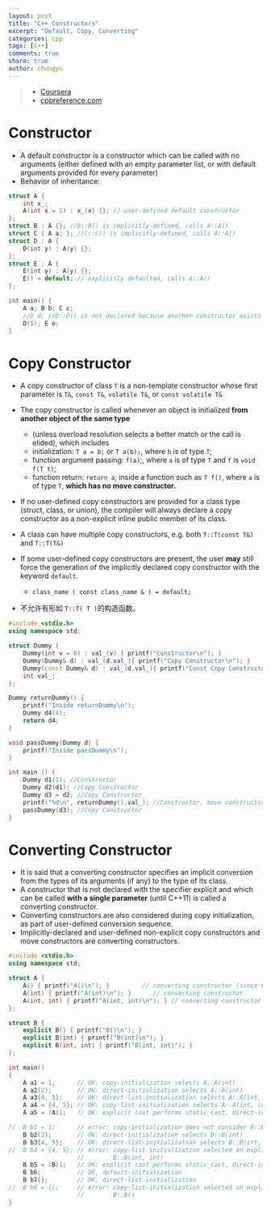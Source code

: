 ```yaml
---
layout: post
title: "C++ Constructors"
excerpt: "Default, Copy, Converting"
categories: cpp
tags: [C++]
comments: true
share: true
author: chungyu
---
```

> * [Coursera](https://www.coursera.org/learn/cpp-chengxu-sheji)
> * [cppreference.com](http://en.cppreference.com/w/cpp/language/copy_constructor)


# Constructor
* A default constructor is a constructor which can be called with no arguments (either defined with an empty parameter list, or with default arguments provided for every parameter)
* Behavior of inheritance:

```cpp
struct A {
	int x_;
	A(int x = 1) : x_(x) {}; // user-defined default constructor
};
struct B : A {}; //B::B() is implicitly-defined, calls A::A()
struct C { A a; }; //C::C() is implicitly-defined, calls A::A()
struct D : A {
	D(int y) : A(y) {};
};
struct E : A {
	E(int y) : A(y) {};
	E() = default; // explicitly defaulted, calls A::A()
};

int main() {
	A a; B b; C c;
	//D d; //D::D() is not declared because another constructor exists
	D(5); E e;
}
```

# Copy Constructor
* A copy constructor of class `T` is a non-template constructor whose first parameter is `T&`, `const T&`, `volatile T&`, or `const volatile T&`

* The copy constructor is called whenever an object is initialized **from another object of the same type**
  * (unless overload resolution selects a better match or the call is elided), which includes
  * initialization: `T a = b;` or `T a(b);`, where `b` is of type `T`;
  * function argument passing: `f(a)`;, where `a` is of type `T` and `f` is `void f(T t)`;
  * function return: `return a`; inside a function such as `T f()`, where `a` is of type `T`, **which has no move constructor.**
* If no user-defined copy constructors are provided for a class type (struct, class, or union), the compiler will always declare a copy constructor as a non-explicit inline public member of its class.
* A class can have multiple copy constructors, e.g. both `T::T(const T&)` and `T::T(T&)`
* If some user-defined copy constructors are present, the user **may** still force the generation of the implicitly declared copy constructor with the keyword `default`.
  * `class_name ( const class_name & ) = default;`
* 不允许有形如 `T::T( T )`的构造函数。

```cpp
#include <stdio.h>
using namespace std;

struct Dummy {
	Dummy(int v = 0) : val_(v) { printf("Constructor\n"); }
	Dummy(Dummy& d) : val_(d.val_){ printf("Copy Constructor\n"); }
	Dummy(const Dummy& d) : val_(d.val_){ printf("Const Copy Constructor\n"); }
	int val_;
};

Dummy returnDummy() {
	printf("Inside returnDummy\n");
	Dummy d4(4);
	return d4;
}

void passDummy(Dummy d) {
	printf("Inside passDummy\n");
}

int main () {
	Dummy d1(1); //Constructor
	Dummy d2(d1); //Copy Constructor
	Dummy d3 = d2; //Copy Constructor
	printf("%d\n", returnDummy().val_); //Constructor, move constructor opt out copy constructor here?
	passDummy(d3); //Copy Constructor
}
```

# Converting Constructor
* It is said that a converting constructor specifies an implicit conversion from the types of its arguments (if any) to the type of its class.
* A constructor that is not declared with the specifier explicit and which can be called **with a single parameter** (until C++11) is called a converting constructor.
* Converting constructors are also considered during copy initialization, as part of user-defined conversion sequence.
* Implicitly-declared and user-defined non-explicit copy constructors and move constructors are converting constructors.

```cpp
#include <stdio.h>
using namespace std;

struct A {
    A() { printf("A()\n"); }         // converting constructor (since C++11)
    A(int) { printf("A(int)\n"); }      // converting constructor
    A(int, int) { printf("A(int, int)\n"); } // converting constructor (since C++11)
};

struct B {
    explicit B() { printf("B()\n"); }
    explicit B(int) { printf("B(int)\n"); }
    explicit B(int, int) { printf("B(int, int)"); }
};

int main()
{
    A a1 = 1;      // OK: copy-initialization selects A::A(int)
    A a2(2);       // OK: direct-initialization selects A::A(int)
    A a3{4, 5};    // OK: direct-list-initialization selects A::A(int, int)
    A a4 = {4, 5}; // OK: copy-list-initialization selects A::A(int, int)
    A a5 = (A)1;   // OK: explicit cast performs static_cast, direct-initialization

//  B b1 = 1;      // error: copy-initialization does not consider B::B(int)
    B b2(2);       // OK: direct-initialization selects B::B(int)
    B b3{4, 5};    // OK: direct-list-initialization selects B::B(int, int)
//  B b4 = {4, 5}; // error: copy-list-initialization selected an explicit constructor
                   //        B::B(int, int)
    B b5 = (B)1;   // OK: explicit cast performs static_cast, direct-initialization
    B b6;          // OK, default-initialization
    B b7{};        // OK, direct-list-initialization
//  B b8 = {};     // error: copy-list-initialization selected an explicit constructor
                   //        B::B()
}
```
